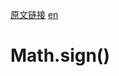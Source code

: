 <a href="https://developer.mozilla.org/zh-CN/docs/Web/JavaScript/Reference/Global_Objects/Math/sign" target="_blank">原文链接</a>
<a href="https://developer.mozilla.org/en-US/docs/Web/JavaScript/Reference/Global_Objects/Math/sign" target="_blank">en</a>

# Math.sign()